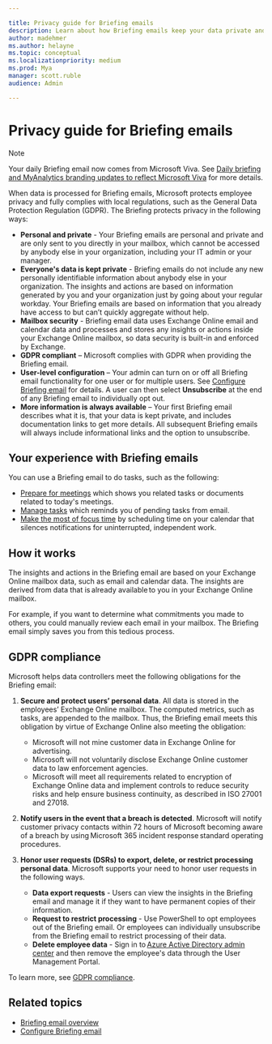 ```yaml
---

title: Privacy guide for Briefing emails
description: Learn about how Briefing emails keep your data private and secure
author: madehmer
ms.author: helayne
ms.topic: conceptual
ms.localizationpriority: medium 
ms.prod: Mya
manager: scott.ruble
audience: Admin

---
```

# Privacy guide for Briefing emails

>[!Note]
>Your daily Briefing email now comes from Microsoft Viva. See [Daily briefing and MyAnalytics branding updates to reflect Microsoft Viva](https://techcommunity.microsoft.com/t5/microsoft-viva-blog/daily-briefing-and-myanalytics-branding-updates-to-reflect/ba-p/2681246) for more details.

When data is processed for Briefing emails, Microsoft protects employee privacy and fully complies with local regulations, such as the General Data Protection Regulation (GDPR). The Briefing protects privacy in the following ways:

* **Personal and private** - Your Briefing emails are personal and private and are only sent to you directly in your mailbox, which cannot be accessed by anybody else in your organization, including your IT admin or your manager.
* **Everyone's data is kept private** - Briefing emails do not include any new personally identifiable information about anybody else in your organization. The insights and actions are based on information generated by you and your organization just by going about your regular workday. Your Briefing emails are based on information that you already have access to but can’t quickly aggregate without help.
* **Mailbox security** - Briefing email data uses Exchange Online email and calendar data and processes and stores any insights or actions inside your Exchange Online mailbox, so data security is built-in and enforced by Exchange.
* **GDPR compliant** – Microsoft complies with GDPR when providing the Briefing email.
* **User-level configuration** – Your admin can turn on or off all Briefing email functionality for one user or for multiple users. See [Configure Briefing email](be-admin.md) for details. A user can then select **Unsubscribe** at the end of any Briefing email to individually opt out.
* **More information is always available** – Your first Briefing email describes what it is, that your data is kept private, and includes documentation links to get more details. All subsequent Briefing emails will always include informational links and the option to unsubscribe.

## Your experience with Briefing emails

You can use a Briefing email to do tasks, such as the following:

* [Prepare for meetings](be-meetings.md) which shows you related tasks or documents related to today's meetings.
* [Manage tasks](be-tasks.md) which reminds you of pending tasks from email.
* [Make the most of focus time](be-focus.md) by scheduling time on your calendar that silences notifications for uninterrupted, independent work.

## How it works

The insights and actions in the Briefing email are based on your Exchange Online mailbox data, such as email and calendar data. The insights are derived from data that is already available to you in your Exchange Online mailbox.

For example, if you want to determine what commitments you made to others, you could manually review each email in your mailbox. The Briefing email simply saves you from this tedious process.

## GDPR compliance

Microsoft helps data controllers meet the following obligations for the Briefing email:

1. **Secure and protect users’ personal data**. All data is stored in the employees’ Exchange Online mailbox. The computed metrics, such as tasks, are appended to the mailbox. Thus, the Briefing email meets this obligation by virtue of Exchange Online also meeting the obligation:

   * Microsoft will not mine customer data in Exchange Online for advertising.
   * Microsoft will not voluntarily disclose Exchange Online customer data to law enforcement agencies.
   * Microsoft will meet all requirements related to encryption of Exchange Online data and implement controls to reduce security risks and help ensure business continuity, as described in ISO 27001 and 27018.

2. **Notify users in the event that a breach is detected**. Microsoft will notify customer privacy contacts within 72 hours of Microsoft becoming aware of a breach by using Microsoft 365 incident response standard operating procedures.

3. **Honor user requests (DSRs) to export, delete, or restrict processing personal data**. Microsoft supports your need to honor user requests in the following ways.

   * **Data export requests** - Users can view the insights in the Briefing email and manage it if they want to have permanent copies of their information.
   * **Request to restrict processing** - Use PowerShell to opt employees out of the Briefing email. Or employees can individually unsubscribe from the Briefing email to restrict processing of their data.
   * **Delete employee data** - Sign in to [Azure Active Directory admin center](https://aad.portal.azure.com/) and then remove the employee's data through the User Management Portal.

To learn more, see [GDPR compliance](https://www.microsoft.com/trustCenter/privacy/gdpr).

## Related topics

* [Briefing email overview](be-overview.md)
* [Configure Briefing email](be-admin.md)